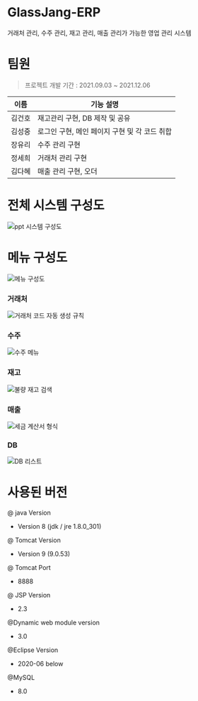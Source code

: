 
# GlassJang-ERP
거래처 관리, 수주 관리, 재고 관리, 매출 관리가 가능한 영업 관리 시스템

# 팀원
> 프로젝트 개발 기간 : 2021.09.03 ~ 2021.12.06

|이름|기능 설명|
|:------:|-------------------------------------|
|김건호|재고관리 구현, DB 제작 및 공유|
|김성중|로그인 구현, 메인 페이지 구현 및 각 코드 취합|
|장유리|수주 관리 구현|
|정세희|거래처 관리 구현|
|김다혜|매출 관리 구현, 오더|

# 전체 시스템 구성도
![ppt 시스템 구성도](https://user-images.githubusercontent.com/59128962/147052051-3e78b1a5-b3e0-4494-b33f-6f560112c6a8.png)

# 메뉴 구성도
![메뉴 구성도](https://user-images.githubusercontent.com/59128962/147052178-d23d1af6-f593-406b-abe9-0af710f18d4b.png)

### 거래처
![거래처 코드 자동 생성 규칙](https://user-images.githubusercontent.com/59128962/147053015-5829ebdd-95bc-4edf-b255-12bf2d5cf7ac.png)
### 수주
![수주 메뉴](https://user-images.githubusercontent.com/59128962/149076303-2b0061b0-1188-48a8-a750-c5bdbf6c00c2.png)
### 재고
![불량 재고 검색](https://user-images.githubusercontent.com/59128962/147052567-435ad70e-1d92-406c-822e-1b9e43d6188f.png)
### 매출
![세금 계산서 형식](https://user-images.githubusercontent.com/59128962/147053227-2a2c4a85-eb98-4c3e-bcd5-6c0b8114dea6.png)
### DB
![DB 리스트](https://user-images.githubusercontent.com/59128962/147052874-907beaf6-77c1-485b-8da7-3e9ce4a0e4fa.png)

# 사용된 버전
@ java Version
- Version 8 (jdk / jre 1.8.0_301)

@ Tomcat Version
- Version 9 (9.0.53)

@ Tomcat Port 
- 8888

@ JSP Version
- 2.3

@Dynamic web module version
- 3.0

@Eclipse Version
- 2020-06 below

@MySQL
- 8.0

